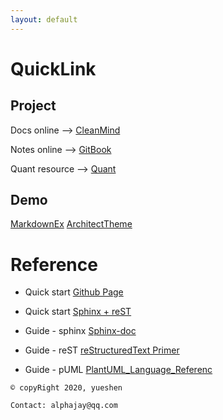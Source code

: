 ```yaml
---
layout: default
---
```


# QuickLink
## Project

Docs online --> [CleanMind](http://docs.alphajay.online "Clean Mind")

Notes online --> [GitBook](http://notes.alphajay.online "Gitbook Notes")

Quant resource --> [Quant](./MDs/Quant.md)

## Demo

[MarkdownEx](./MDs/README.md)
[ArchitectTheme](./MDs/Architect.md)

# Reference

- Quick start [Github Page](https://help.github.com/en/github/working-with-github-pages/testing-your-github-pages-site-locally-with-jekyll "Testing your GitHub Pages site locally with Jekyll")

- Quick start [Sphinx + reST](https://www.cnblogs.com/zzqcn/p/5096876.html "Sphinx + reST")

- Guide - sphinx [Sphinx-doc](https://www.sphinx-doc.org/en/master/ "sphinx-doc")

- Guide - reST [reStructuredText Primer](http://www.sphinx-doc.org/en/stable/rest.html "reStructuredTextPrimer insphinx-doc.org")

- Guide - pUML [PlantUML_Language_Referenc](http://plantuml.com/PlantUML_Language_Reference_Guide.pdf "PlantUML_Language_Reference_Guide.pdf")



```
© copyRight 2020, yueshen

Contact: alphajay@qq.com

```

